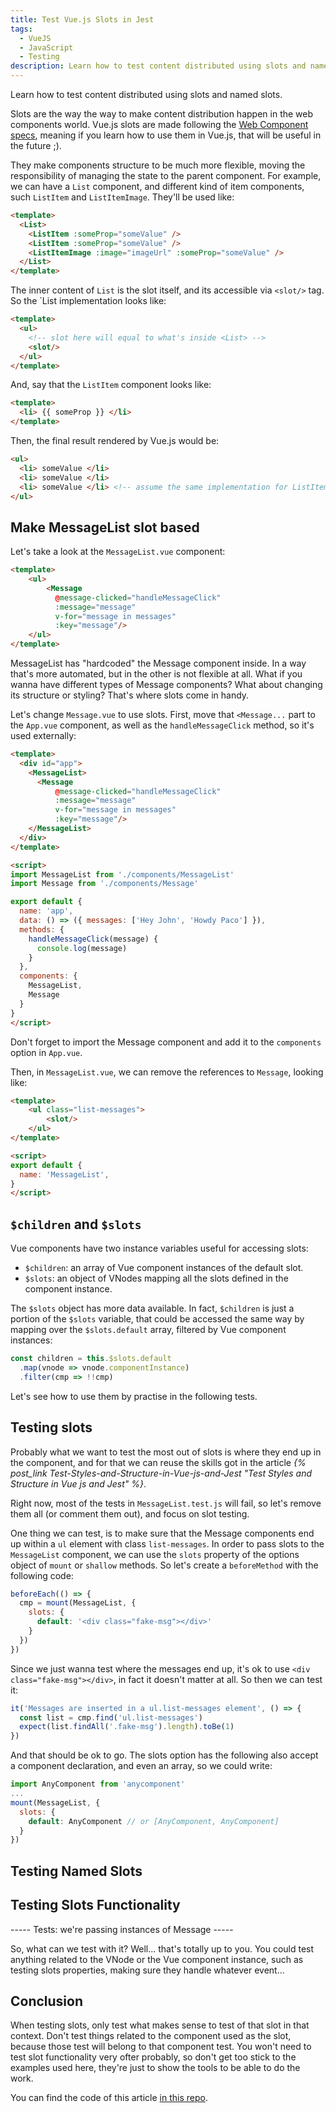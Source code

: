 ```yaml
---
title: Test Vue.js Slots in Jest
tags:
  - VueJS
  - JavaScript
  - Testing
description: Learn how to test content distributed using slots and named slots.
---
```


Learn how to test content distributed using slots and named slots.

<!-- more -->

Slots are the way the way to make content distribution happen in the web components world. Vue.js slots are made following the [Web Component specs](https://github.com/w3c/webcomponents/blob/gh-pages/proposals/Slots-Proposal.md), meaning if you learn how to use them in Vue.js, that will be useful in the future ;).

They make components structure to be much more flexible, moving the responsibility of managing the state to the parent component. For example, we can have a `List` component, and different kind of item components, such `ListItem` and `ListItemImage`. They'll be used like:

```html
<template>
  <List>
    <ListItem :someProp="someValue" />
    <ListItem :someProp="someValue" />
    <ListItemImage :image="imageUrl" :someProp="someValue" />
  </List>
</template>
```

The inner content of `List` is the slot itself, and its accessible via `<slot/>` tag. So the `List implementation looks like:

```html
<template>
  <ul>
    <!-- slot here will equal to what's inside <List> -->
    <slot/>
  </ul>
</template>
```

And, say that the `ListItem` component looks like:

```html
<template>
  <li> {{ someProp }} </li>
</template>
```

Then, the final result rendered by Vue.js would be:

```html
<ul>
  <li> someValue </li>
  <li> someValue </li>
  <li> someValue </li> <!-- assume the same implementation for ListItemImage -->
</ul>
```

## Make MessageList slot based

Let's take a look at the `MessageList.vue` component:

```html
<template>
    <ul>
        <Message
          @message-clicked="handleMessageClick"
          :message="message"
          v-for="message in messages"
          :key="message"/>
    </ul>
</template>
```

MessageList has "hardcoded" the Message component inside. In a way that's more automated, but in the other is not flexible at all. What if you wanna have different types of Message components? What about changing its structure or styling? That's where slots come in handy.

Let's change `Message.vue` to use slots. First, move that `<Message...` part to the `App.vue` component, as well as the `handleMessageClick` method, so it's used externally:

```html
<template>
  <div id="app">
    <MessageList>
      <Message
          @message-clicked="handleMessageClick"
          :message="message"
          v-for="message in messages"
          :key="message"/>
    </MessageList>
  </div>
</template>

<script>
import MessageList from './components/MessageList'
import Message from './components/Message'

export default {
  name: 'app',
  data: () => ({ messages: ['Hey John', 'Howdy Paco'] }),
  methods: {
    handleMessageClick(message) {
      console.log(message)
    }
  },
  components: {
    MessageList,
    Message
  }
}
</script>
```

Don't forget to import the Message component and add it to the `components` option in `App.vue`.

Then, in `MessageList.vue`, we can remove the references to `Message`, looking like:

```html
<template>
    <ul class="list-messages">
        <slot/>
    </ul>
</template>

<script>
export default {
  name: 'MessageList',
}
</script>
```

## `$children` and `$slots`

Vue components have two instance variables useful for accessing slots:

 - `$children`: an array of Vue component instances of the default slot.
 - `$slots`: an object of VNodes mapping all the slots defined in the component instance.

The `$slots` object has more data available. In fact, `$children` is just a portion of the `$slots` variable, that could be accessed the same way by mapping over the `$slots.default` array, filtered by Vue component instances:

```javascript
const children = this.$slots.default
  .map(vnode => vnode.componentInstance)
  .filter(cmp => !!cmp)
```

Let's see how to use them by practise in the following tests.

## Testing slots

Probably what we want to test the most out of slots is where they end up in the component, and for that we can reuse the skills got in the article _{% post_link Test-Styles-and-Structure-in-Vue-js-and-Jest "Test Styles and Structure in Vue js and Jest" %}_.

Right now, most of the tests in `MessageList.test.js` will fail, so let's remove them all (or comment them out), and focus on slot testing.

One thing we can test, is to make sure that the Message components end up within a `ul` element with class `list-messages`. In order to pass slots to the `MessageList` component, we can use the `slots` property of the options object of `mount` or `shallow` methods. So let's create a `beforeMethod` with the following code:

```javascript
beforeEach(() => {
  cmp = mount(MessageList, {
    slots: {
      default: '<div class="fake-msg"></div>'
    }
  })
})
```

Since we just wanna test where the messages end up, it's ok to use `<div class="fake-msg"></div>`, in fact it doesn't matter at all. So then we can test it:

```javascript
it('Messages are inserted in a ul.list-messages element', () => {
  const list = cmp.find('ul.list-messages')
  expect(list.findAll('.fake-msg').length).toBe(1)
})
```

And that should be ok to go. The slots option has the following  also accept a component declaration, and even an array, so we could write:

```javascript
import AnyComponent from 'anycomponent'
...
mount(MessageList, {
  slots: {
    default: AnyComponent // or [AnyComponent, AnyComponent]
  }
})
```

## Testing Named Slots

## Testing Slots Functionality



   -----  Tests: we're passing instances of Message  -----

So, what can we test with it? Well... that's totally up to you. You could test anything related to the VNode or the Vue component instance, such as testing slots properties, making sure they handle whatever event...


## Conclusion

When testing slots, only test what makes sense to test of that slot in that context. Don't test things related to the component used as the slot, because those test will belong to that component test. You won't need to test slot functionality very ofter probably, so don't get too stick to the examples used here, they're just to show the tools to be able to do the work.

You can find the code of this article [in this repo](https://github.com/alexjoverm/vue-testing-series/tree/test-slots).